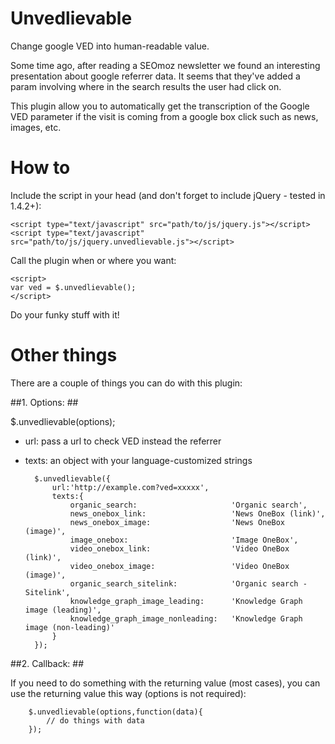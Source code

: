 # Unvedlievable #

Change google VED into human-readable value.

Some time ago, after reading a SEOmoz newsletter we found an interesting presentation about google referrer data. It seems that they've added a param involving where in the search results the user had click on.

This plugin allow you to automatically get the transcription of the Google VED parameter if the visit is coming from a google box click such as news, images, etc.

# How to #

Include the script in your head (and don't forget to include jQuery - tested in 1.4.2+):

    <script type="text/javascript" src="path/to/js/jquery.js"></script>
    <script type="text/javascript" src="path/to/js/jquery.unvedlievable.js"></script>

Call the plugin when or where you want:

    <script>
    var ved = $.unvedlievable();
    </script>

Do your funky stuff with it!

# Other things #

There are a couple of things you can do with this plugin:

##1. Options: ##

$.unvedlievable(options);

- url: pass a url to check VED instead the referrer
- texts: an object with your language-customized strings
	
	    $.unvedlievable({
	    	url:'http://example.com?ved=xxxxx',
	    	texts:{
	    		organic_search:						'Organic search',
	    		news_onebox_link:					'News OneBox (link)',
	    		news_onebox_image:					'News OneBox (image)',
	    		image_onebox:						'Image OneBox',
	    		video_onebox_link:					'Video OneBox (link)',
	    		video_onebox_image:					'Video OneBox (image)',
	    		organic_search_sitelink:			'Organic search - Sitelink',
	    		knowledge_graph_image_leading:		'Knowledge Graph image (leading)',
	    		knowledge_graph_image_nonleading:	'Knowledge Graph image (non-leading)'
	    	}
	    });

##2. Callback: ##

If you need to do something with the returning value (most cases), you can use the returning value this way (options is not required):

	    $.unvedlievable(options,function(data){
	    	// do things with data
	    });

